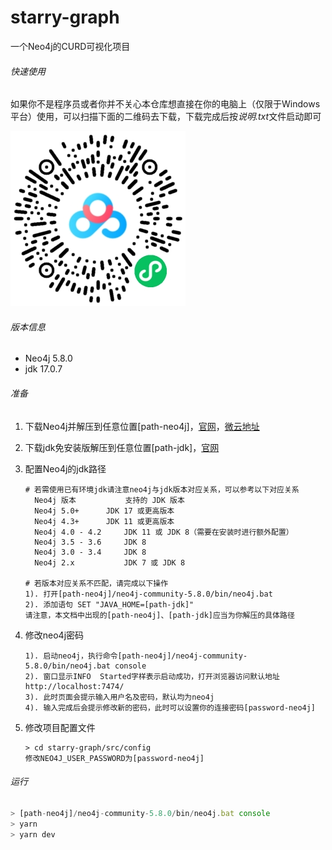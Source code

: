 # starry-graph

一个Neo4j的CURD可视化项目

###### 快速使用

如果你不是程序员或者你并不关心本仓库想直接在你的电脑上（仅限于Windows平台）使用，可以扫描下面的二维码去下载，下载完成后按*说明.txt*文件启动即可

![9B9494FAD13ED334FE16BD4FFCBEACAB](public/9B9494FAD13ED334FE16BD4FFCBEACAB.png)

###### 版本信息

- Neo4j 5.8.0
- jdk 17.0.7

###### 准备

1. 下载Neo4j并解压到任意位置[path-neo4j]，[官网](https://neo4j.com/deployment-center/#community)，[微云地址](https://we-yun.com/doc/neo4j/)

2. 下载jdk免安装版解压到任意位置[path-jdk]，[官网](https://www.oracle.com/java/technologies/downloads/)

3. 配置Neo4j的jdk路径

   ```
   # 若需使用已有环境jdk请注意neo4j与jdk版本对应关系，可以参考以下对应关系
     Neo4j 版本	        支持的 JDK 版本
     Neo4j 5.0+	     JDK 17 或更高版本
     Neo4j 4.3+	     JDK 11 或更高版本
     Neo4j 4.0 - 4.2	 JDK 11 或 JDK 8（需要在安装时进行额外配置）
     Neo4j 3.5 - 3.6	 JDK 8
     Neo4j 3.0 - 3.4	 JDK 8
     Neo4j 2.x	         JDK 7 或 JDK 8
     
   # 若版本对应关系不匹配，请完成以下操作
   1). 打开[path-neo4j]/neo4j-community-5.8.0/bin/neo4j.bat
   2). 添加语句 SET "JAVA_HOME=[path-jdk]"
   请注意，本文档中出现的[path-neo4j]、[path-jdk]应当为你解压的具体路径
   ```

4. 修改neo4j密码

   ```
   1). 启动neo4j，执行命令[path-neo4j]/neo4j-community-5.8.0/bin/neo4j.bat console
   2). 窗口显示INFO  Started字样表示启动成功，打开浏览器访问默认地址 http://localhost:7474/
   3). 此时页面会提示输入用户名及密码，默认均为neo4j
   4). 输入完成后会提示修改新的密码，此时可以设置你的连接密码[password-neo4j]
   ```

5. 修改项目配置文件

   ```
   > cd starry-graph/src/config
   修改NEO4J_USER_PASSWORD为[password-neo4j]
   ```

###### 运行

```javascript
> [path-neo4j]/neo4j-community-5.8.0/bin/neo4j.bat console
> yarn
> yarn dev
```

